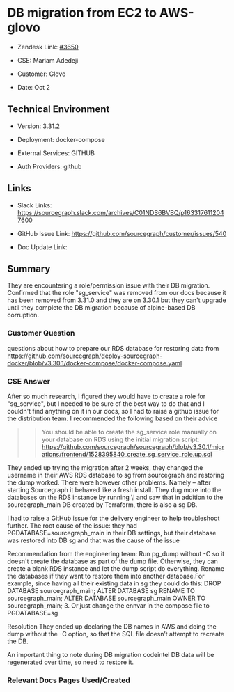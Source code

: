 # DB migration from EC2 to AWS-glovo <!-- Ticket Title  Hint: include keywords to make it searchable -->



- Zendesk Link: [#3650](https://sourcegraph.zendesk.com/agent/tickets/3650)

- CSE: Mariam Adedeji

- Customer: Glovo <!-- Redact if this contains personally identifying information -->

- Date: Oct 2


<!-- Data populated from integration, speak to Ben Gordon or Michael Bali if not working -->

<!-- During Internal team trial, fill missing data manually (we are waiting for all data to sync) -->



## Technical Environment

- Version: 3.31.2​

- Deployment: docker-compose

- External Services: GITHUB

- Auth Providers: github


## Links
<!-- Data for CSE manual entry -->
- Slack Links: https://sourcegraph.slack.com/archives/C01NDS6BVBQ/p1633176112047600

- GitHub Issue Link: https://github.com/sourcegraph/customer/issues/540

- Doc Update Link:



## Summary
They are encountering a role/permission issue with their DB migration. Confirmed that the role "sg_service" was removed from our docs because it has been removed from 3.31.0 and they are on 3.30.1 but they can't upgrade until they complete the DB migration because of alpine-based DB corruption. 

### Customer Question
questions about how to prepare our RDS database for restoring data from https://github.com/sourcegraph/deploy-sourcegraph-docker/blob/v3.30.1/docker-compose/docker-compose.yaml 


### CSE Answer
After so much research, I figured they would have to create a role for "sg_service", but I needed to be sure of the best way to do that and I couldn't find anything on it in our docs, so I had to raise a github issue for the distribution team. I recommended the following based on their advice
>>You should be able to create the sg_service role manually on your database on RDS using the initial migration script: https://github.com/sourcegraph/sourcegraph/blob/v3.30.1/migrations/frontend/1528395840_create_sg_service_role.up.sql

They ended up trying the migration after 2 weeks, they changed the username in their AWS RDS database to sg from sourcegraph and restoring the dump worked. There were however other problems. Namely – after starting Sourcegraph it behaved like a fresh install.
They dug more into the databases on the RDS instance by running \l and saw that in addition to the sourcegraph_main DB created by Terraform, there is also a sg DB.

I had to raise a GitHub issue for the delivery engineer to help troubleshoot further. 
The root cause of the issue:  they had PGDATABASE=sourcegraph_main in their DB settings, but their database was restored into DB sg and that was the cause of the issue
 
Recommendation from the engineering team: 
Run pg_dump without -C so it doesn't create the database as part of the dump file. Otherwise, they can create a blank RDS instance and let the dump script do everything.
Rename the databases if they want to restore them into another database.For example, since having all their existing data in sg  they could do this:
DROP DATABASE sourcegraph_main;
ALTER DATABASE sg RENAME TO sourcegraph_main;
ALTER DATABASE sourcegraph_main OWNER TO sourcegraph_main;
3. Or just change the ennvar in the compose file to PGDATABASE=sg
 
Resolution
They ended up declaring the DB names in AWS and doing the dump without the -C option, so that the SQL file doesn’t attempt to recreate the DB.
 
An important thing to note during DB migration
codeintel DB  data will be regenerated over time, so need to restore it.
 

### Relevant Docs Pages Used/Created
